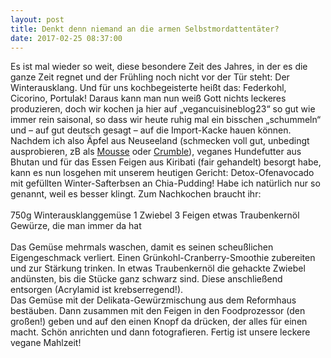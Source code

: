 ```yaml
---
layout: post
title: Denkt denn niemand an die armen Selbstmordattentäter?
date: 2017-02-25 08:37:00
---
```


Es ist mal wieder so weit, diese besondere Zeit des Jahres, in der es die ganze Zeit regnet und der Frühling noch nicht vor der Tür steht: Der Winterausklang. Und für uns kochbegeisterte heißt das: Federkohl, Cicorino, Portulak! Daraus kann man nun weiß Gott nichts leckeres produzieren, doch wir kochen ja hier auf „vegancuisineblog23“ so gut wie immer rein saisonal, so dass wir heute ruhig mal ein bisschen „schummeln“ und – auf gut deutsch gesagt – auf die Import-Kacke hauen können. Nachdem ich also Äpfel aus Neuseeland (schmecken voll gut, unbedingt ausprobieren, zB als [Mousse]() oder [Crumble]()), veganes Hundefutter aus Bhutan und für das Essen Feigen aus Kiribati (fair gehandelt) besorgt habe, kann es nun losgehen mit unserem heutigen Gericht: Detox-Ofenavocado mit gefüllten Winter-Safterbsen an Chia-Pudding! Habe ich natürlich nur so genannt, weil es besser klingt. Zum Nachkochen braucht ihr:
<br><br>
750g Winterausklanggemüse
1 Zwiebel
3 Feigen
etwas Traubenkernöl
Gewürze, die man immer da hat
<br><br>
Das Gemüse mehrmals waschen, damit es seinen scheußlichen Eigengeschmack verliert. Einen Grünkohl-Cranberry-Smoothie zubereiten und zur Stärkung trinken. In etwas Traubenkernöl die gehackte Zwiebel andünsten, bis die Stücke ganz schwarz sind. Diese anschließend entsorgen (Acrylamid ist krebserregend!).<br>
Das Gemüse mit der Delikata-Gewürzmischung aus dem Reformhaus bestäuben. Dann zusammen mit den Feigen in den Foodprozessor (den großen!) geben und auf den einen Knopf da drücken, der alles für einen macht. Schön anrichten und dann fotografieren. Fertig ist unsere leckere vegane Mahlzeit! 
